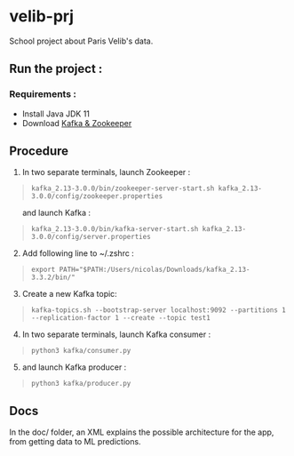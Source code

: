 # velib-prj
School project about Paris Velib's data.

## Run the project : 
### Requirements :
- Install Java JDK 11
- Download [Kafka & Zookeeper](https://kafka.apache.org/downloads)

## Procedure
1. In two separate terminals, launch Zookeeper :
> `kafka_2.13-3.0.0/bin/zookeeper-server-start.sh kafka_2.13-3.0.0/config/zookeeper.properties`

&nbsp;&nbsp;&nbsp;&nbsp;&nbsp;&nbsp;and launch Kafka :

> `kafka_2.13-3.0.0/bin/kafka-server-start.sh kafka_2.13-3.0.0/config/server.properties`

2. Add following line to ~/.zshrc :

>`export PATH="$PATH:/Users/nicolas/Downloads/kafka_2.13-3.3.2/bin/"`

3. Create a new Kafka topic:

> `kafka-topics.sh --bootstrap-server localhost:9092 --partitions 1 --replication-factor 1 --create --topic test1`

4. In two separate terminals, launch Kafka consumer :
> `python3 kafka/consumer.py`

5. and launch Kafka producer :
> `python3 kafka/producer.py`

## Docs
In the doc/ folder, an XML explains the possible architecture for the app, from getting data to ML predictions.
